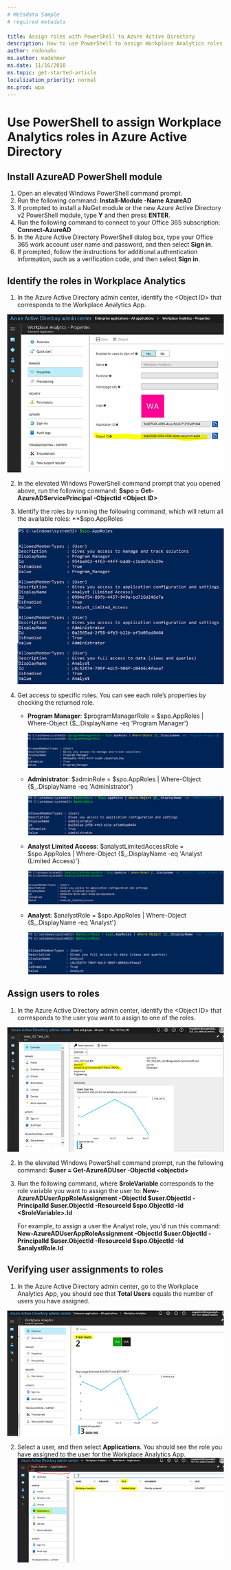 ```yaml
---
# Metadata Sample
# required metadata

title: Assign roles with PowerShell to Azure Active Directory
description: How to use PowerShell to assign Workplace Analytics roles in Azure Active Directory.
author: rodonahu
ms.author: madehmer
ms.date: 11/16/2018
ms.topic: get-started-article
localization_priority: normal 
ms.prod: wpa
---
```

# Use PowerShell to assign Workplace Analytics roles in Azure Active Directory

## Install AzureAD PowerShell module

1. Open an elevated Windows PowerShell command prompt.
2. Run the following command: **Install-Module -Name AzureAD**
3. If prompted to install a NuGet module or the new Azure Active Directory v2 PowerShell module, type **Y** and then press **ENTER**.
4. Run the following command to connect to your Office 365 subscription: **Connect-AzureAD**
5. In the Azure Active Directory PowerShell dialog box, type your Office 365 work account user name and password, and then select **Sign in**.
6. If prompted, follow the instructions for additional authentication information, such as a verification code, and then select **Sign in**.

## Identify the roles in Workplace Analytics

1. In the Azure Active Directory admin center, identify the &lt;Object ID&gt; that corresponds to the Workplace Analytics App.

  ![Azure Active Directory admin center object id](../images/wpa/use/AADAdmin.png)

2. In the elevated Windows PowerShell command prompt that you opened above, run the following command: **&#36;spo = Get-AzureADServicePrincipal -ObjectId &lt;Object ID&gt;**

3. Identify the roles by running the following command, which will return all the available roles: **&#36;spo.AppRoles

   ![Workplace Analytics roles](../images/wpa/use/PS_1.png)

4. Get access to specific roles.  You can see each role’s properties by checking the returned role.

    - **Program Manager**: &#36;programManagerRole = &#36;spo.AppRoles | Where-Object {&#36;_.DisplayName -eq 'Program Manager'}

      ![Program manager role](../images/wpa/use/PS_2.png)

    - **Administrator**: &#36;adminRole = &#36;spo.AppRoles | Where-Object {&#36;_.DisplayName -eq 'Administrator'}

      ![Workplace Analytics administrator role](../images/wpa/use/PS_3.png)
    - **Analyst Limited Access**: &#36;analystLimitedAccessRole = &#36;spo.AppRoles | Where-Object {&#36;_.DisplayName -eq 'Analyst (Limited Access)'}

      ![Analyst limited access role](../images/wpa/use/PS_4.png)
    - **Analyst**: &#36;analystRole = &#36;spo.AppRoles | Where-Object {&#36;_.DisplayName -eq 'Analyst'}

      ![Analyst role](../images/wpa/use/PS_5.png)

## Assign users to roles

1. In the Azure Active Directory admin center, identify the &lt;Object ID&gt; that corresponds to the user you want to assign to one of the roles.

  ![Identify Object ID](../images/wpa/use/PS_6.png)

2. In the elevated Windows PowerShell command prompt, run the following command: **$user = Get-AzureADUser -ObjectId &lt;objectid&gt;**
4. Run the following command, where **&#36;roleVariable** corresponds to the role variable you want to assign the user to:
     **New-AzureADUserAppRoleAssignment -ObjectId &#36;user.ObjectId -PrincipalId &#36;user.ObjectId -ResourceId &#36;spo.ObjectId -Id &lt;&#36;roleVariable&gt;.Id**

   For example, to assign a user the Analyst role, you'd run this command:
     **New-AzureADUserAppRoleAssignment -ObjectId &#36;user.ObjectId -PrincipalId &#36;user.ObjectId -ResourceId &#36;spo.ObjectId -Id &#36;analystRole.Id**

## Verifying user assignments to roles

1. In the Azure Active Directory admin center, go to the Workplace Analytics App, you should see that **Total Users** equals the number of users you have assigned. 

![Total Users](../images/wpa/use/AADADMIN_3.png)

2. Select a user, and then select **Applications**. You should see the role you have assigned to the user for the Workplace Analytics App.![Verify roles](../images/wpa/use/AAD_ADMIN4.png)
